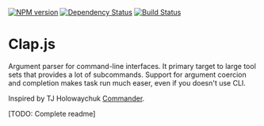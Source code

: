 <p><a href="https://www.npmjs.com/package/clap"><img src="https://img.shields.io/npm/v/clap.svg" alt="NPM version" /></a>
<a href="https://david-dm.org/lahmatiy/clap"><img src="https://img.shields.io/david/lahmatiy/clap.svg" alt="Dependency Status" /></a>
<a href="https://travis-ci.org/lahmatiy/clap"><img src="https://travis-ci.org/lahmatiy/clap.svg?branch=master" alt="Build Status" /></a></p>

<h1 id="clap.js">Clap.js</h1>

<p>Argument parser for command-line interfaces. It primary target to large tool sets that provides a lot of subcommands. Support for argument coercion and completion makes task run much easer, even if you doesn't use CLI.</p>

<p>Inspired by TJ Holowaychuk <a href="https://github.com/visionmedia/commander.js">Commander</a>.</p>

<p>[TODO: Complete readme]</p>

